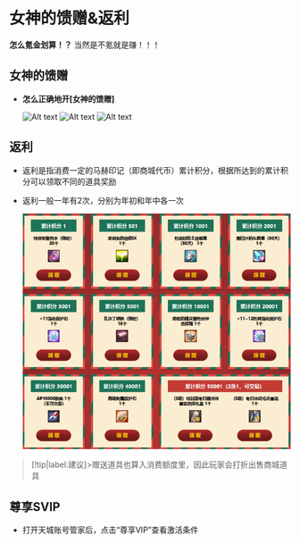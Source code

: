 # 女神的馈赠&返利 <!-- {docsify-ignore-all} -->
**怎么氪金划算！？**
<span title="这才不是心里话呢(￢︿̫̿￢☆)" class="heimu">当然是不氪就是赚！！！</span>


## 女神的馈赠
-  **怎么正确地开[女神的馈赠]**

    ![Alt text](https://cdn.jsdelivr.net/gh/826990071/media/pic/1.png ':size=75%')
    ![Alt text](https://cdn.jsdelivr.net/gh/826990071/media/pic/2.png ':size=75%')
    ![Alt text](https://cdn.jsdelivr.net/gh/826990071/media/pic/3.png ':size=75%')

## 返利
-   返利是指消费一定的马赫印记（即商城代币）累计积分，根据所达到的累计积分可以领取不同的道具奖励
-   返利一般一年有2次，分别为年初和年中各一次

    ![活动示例](image.png ':size=40%')

> [!tip|label:建议]>赠送道具也算入消费额度里，因此玩家会打折出售商城道具

## 尊享SVIP
-   打开天城账号管家后，点击“尊享VIP”查看激活条件



